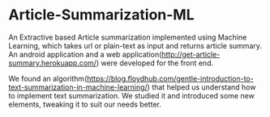 # Article-Summarization-ML
An Extractive based Article summarization implemented using Machine Learning, which takes url or plain-text as input and returns article summary. 
An android application and a web application(http://get-article-summary.herokuapp.com/) were developed for the front end.

We found an algorithm(https://blog.floydhub.com/gentle-introduction-to-text-summarization-in-machine-learning/) that helped us understand how to implement text summarization. 
We studied it and introduced some new elements, tweaking it to suit our needs better.
